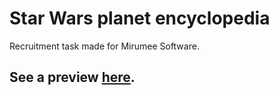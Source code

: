 # Star Wars planet encyclopedia

Recruitment task made for Mirumee Software.

## See a preview [here](https://star-wars-planet-encyclopedia.netlify.app/).
